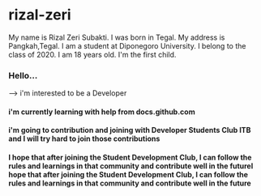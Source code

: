 # rizal-zeri
My name is Rizal Zeri Subakti. I was born in Tegal. My address is Pangkah,Tegal. I am a student at Diponegoro University.  I belong to the class of 2020. I am 18 years old. I'm the first child. 
### Hello...
--> i'm interested to be a Developer 
#### i'm currently learning with help from docs.github.com
#### i'm going to contribution and joining with Developer Students Club ITB and I will try hard to join those contributions
#### I hope that after joining the Student Development Club, I can follow the rules and learnings in that community and contribute well in the futureI hope that after joining the Student Development Club, I can follow the rules and learnings in that community and contribute well in the future
